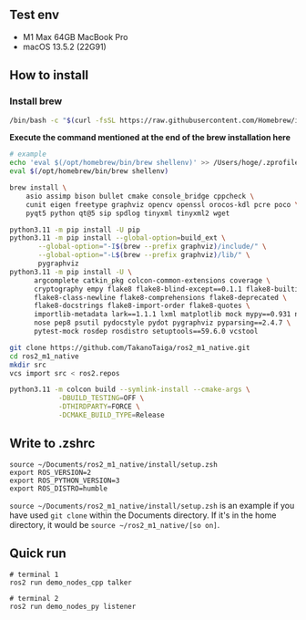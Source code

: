 ## Test env
- M1 Max 64GB MacBook Pro
- macOS 13.5.2 (22G91)

## How to install

### Install brew
```bash
/bin/bash -c "$(curl -fsSL https://raw.githubusercontent.com/Homebrew/install/HEAD/install.sh)"
```


**Execute the command mentioned at the end of the brew installation here**

```bash
# example
echo 'eval $(/opt/homebrew/bin/brew shellenv)' >> /Users/hoge/.zprofile
eval $(/opt/homebrew/bin/brew shellenv)
```

```bash
brew install \
    asio assimp bison bullet cmake console_bridge cppcheck \
    cunit eigen freetype graphviz opencv openssl orocos-kdl pcre poco \
    pyqt5 python qt@5 sip spdlog tinyxml tinyxml2 wget
```

```bash
python3.11 -m pip install -U pip
python3.11 -m pip install --global-option=build_ext \
       --global-option="-I$(brew --prefix graphviz)/include/" \
       --global-option="-L$(brew --prefix graphviz)/lib/" \
       pygraphviz
python3.11 -m pip install -U \
      argcomplete catkin_pkg colcon-common-extensions coverage \
      cryptography empy flake8 flake8-blind-except==0.1.1 flake8-builtins \
      flake8-class-newline flake8-comprehensions flake8-deprecated \
      flake8-docstrings flake8-import-order flake8-quotes \
      importlib-metadata lark==1.1.1 lxml matplotlib mock mypy==0.931 netifaces \
      nose pep8 psutil pydocstyle pydot pygraphviz pyparsing==2.4.7 \
      pytest-mock rosdep rosdistro setuptools==59.6.0 vcstool
```

```bash
git clone https://github.com/TakanoTaiga/ros2_m1_native.git
cd ros2_m1_native
mkdir src
vcs import src < ros2.repos
```

```bash
python3.11 -m colcon build --symlink-install --cmake-args \
            -DBUILD_TESTING=OFF \
            -DTHIRDPARTY=FORCE \
            -DCMAKE_BUILD_TYPE=Release
```

## Write to .zshrc
```
source ~/Documents/ros2_m1_native/install/setup.zsh
export ROS_VERSION=2
export ROS_PYTHON_VERSION=3
export ROS_DISTRO=humble
```

`source ~/Documents/ros2_m1_native/install/setup.zsh` is an example if you have used `git clone` within the Documents directory. If it's in the home directory, it would be `source ~/ros2_m1_native/[so on]`.


## Quick run
```
# terminal 1
ros2 run demo_nodes_cpp talker
```
```
# terminal 2
ros2 run demo_nodes_py listener
```
